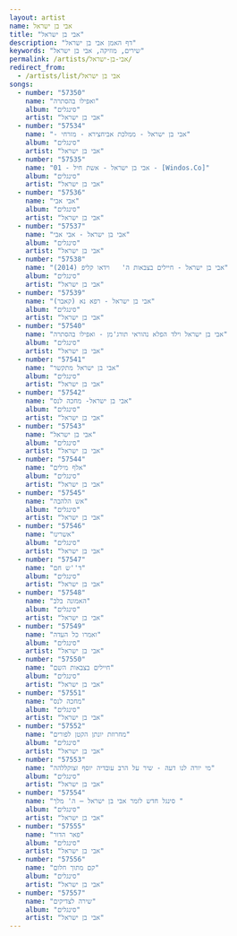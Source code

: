 ```yaml
---
layout: artist
name: אבי בן ישראל
title: "אבי בן ישראל"
description: "דף האמן אבי בן ישראל"
keywords: "שירים, מוזיקה, אבי בן ישראל"
permalink: /artists/אבי-בן-ישראל/
redirect_from:
  - /artists/list/אבי בן ישראל
songs:
  - number: "57350"
    name: "ואפילו בהסתרה"
    album: "סינגלים"
    artist: "אבי בן ישראל"
  - number: "57534"
    name: "- אבי בן ישראל - ממלכת אביחצירא - מזרחי"
    album: "סינגלים"
    artist: "אבי בן ישראל"
  - number: "57535"
    name: "01 - אבי בן ישראל - אשת חיל - [Windos.Co]"
    album: "סינגלים"
    artist: "אבי בן ישראל"
  - number: "57536"
    name: "אבי אבי"
    album: "סינגלים"
    artist: "אבי בן ישראל"
  - number: "57537"
    name: "אבי בן ישראל - אבי אבי"
    album: "סינגלים"
    artist: "אבי בן ישראל"
  - number: "57538"
    name: "אבי בן ישראל - חיילים בצבאות ה'   וידאו קליפ (2014)"
    album: "סינגלים"
    artist: "אבי בן ישראל"
  - number: "57539"
    name: "אבי בן ישראל - רפא נא (קאבר)"
    album: "סינגלים"
    artist: "אבי בן ישראל"
  - number: "57540"
    name: "אבי בן ישראל וילד הפלא נהוראי תורג'מן - ואפילו בהסתרה"
    album: "סינגלים"
    artist: "אבי בן ישראל"
  - number: "57541"
    name: "אבי בן ישראל מתקשר"
    album: "סינגלים"
    artist: "אבי בן ישראל"
  - number: "57542"
    name: "אבי בן ישראל- מחכה לנס"
    album: "סינגלים"
    artist: "אבי בן ישראל"
  - number: "57543"
    name: "אבי בן ישראל"
    album: "סינגלים"
    artist: "אבי בן ישראל"
  - number: "57544"
    name: "אלף מילים"
    album: "סינגלים"
    artist: "אבי בן ישראל"
  - number: "57545"
    name: "אש הלהבה"
    album: "סינגלים"
    artist: "אבי בן ישראל"
  - number: "57546"
    name: "אשרינו"
    album: "סינגלים"
    artist: "אבי בן ישראל"
  - number: "57547"
    name: "ד''ש חם"
    album: "סינגלים"
    artist: "אבי בן ישראל"
  - number: "57548"
    name: "האמונה בלב"
    album: "סינגלים"
    artist: "אבי בן ישראל"
  - number: "57549"
    name: "ואמרו כל העדה"
    album: "סינגלים"
    artist: "אבי בן ישראל"
  - number: "57550"
    name: "חיילים בצבאות השם"
    album: "סינגלים"
    artist: "אבי בן ישראל"
  - number: "57551"
    name: "מחכה לנס"
    album: "סינגלים"
    artist: "אבי בן ישראל"
  - number: "57552"
    name: "מחרוזת יונתן הקטן לפורים"
    album: "סינגלים"
    artist: "אבי בן ישראל"
  - number: "57553"
    name: "מי יורה לנו דעה - שיר על הרב עובדיה יוסף זצוקללהה"
    album: "סינגלים"
    artist: "אבי בן ישראל"
  - number: "57554"
    name: "סינגל חדש לזמר אבי בן ישראל – ה' מלך "
    album: "סינגלים"
    artist: "אבי בן ישראל"
  - number: "57555"
    name: "פאר הדור"
    album: "סינגלים"
    artist: "אבי בן ישראל"
  - number: "57556"
    name: "קם מתוך חלום"
    album: "סינגלים"
    artist: "אבי בן ישראל"
  - number: "57557"
    name: "שירה לצדיקים"
    album: "סינגלים"
    artist: "אבי בן ישראל"
---
```

